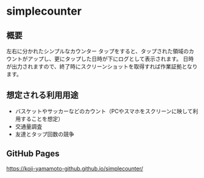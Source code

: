 # simplecounter
## 概要
左右に分かれたシンプルなカウンター
タップをすると、タップされた領域のカウントがアップし、更にタップした日時が下にログとして表示されます。
日時が出力されますので、終了時にスクリーンショットを取得すれば作業証拠となります。

## 想定される利用用途
- バスケットやサッカーなどのカウント（PCやスマホをスクリーンに映して利用することを想定）
- 交通量調査
- 友達とタップ回数の競争

## GitHub Pages
https://koji-yamamoto-github.github.io/simplecounter/
